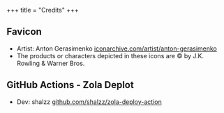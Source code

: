 +++
title = "Credits"
+++

## Favicon

- Artist: Anton Gerasimenko [iconarchive.com/artist/anton-gerasimenko](https://iconarchive.com/artist/anton-gerasimenko.html)
- The products or characters depicted in these icons are © by J.K. Rowling & Warner Bros.

## GitHub Actions - Zola Deplot

- Dev: shalzz [github.com/shalzz/zola-deploy-action](https://github.com/shalzz/zola-deploy-action)
